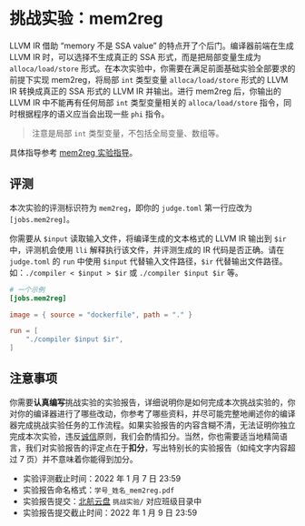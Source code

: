 # 挑战实验：mem2reg

LLVM IR 借助 “memory 不是 SSA value” 的特点开了个后门。编译器前端在生成 LLVM IR 时，可以选择不生成真正的 SSA 形式，而是把局部变量生成为 `alloca/load/store` 形式。在本次实验中，你需要在满足前面基础实验全部要求的前提下实现 mem2reg，将局部 `int` 类型变量 `alloca/load/store` 形式的 LLVM IR 转换成真正的 SSA 形式的 LLVM IR 并输出。进行 mem2reg 后，你输出的 LLVM IR 中不能再有任何局部 `int` 类型变量相关的 `alloca/load/store` 指令，同时根据程序的语义应当会出现一些 `phi` 指令。

> 注意是局部 `int` 类型变量，不包括全局变量、数组等。

具体指导参考 [mem2reg 实验指导](help.md)。

## 评测

本次实验的评测标识符为 `mem2reg`，即你的 `judge.toml` 第一行应改为 `[jobs.mem2reg]`。

你需要从 `$input` 读取输入文件，将编译生成的文本格式的 LLVM IR 输出到 `$ir` 中，评测机会使用 `lli` 解释执行该文件，并评测生成的 IR 代码是否正确。请在 `judge.toml` 的 `run` 中使用 `$input` 代替输入文件路径，`$ir` 代替输出文件路径。如：`./compiler < $input > $ir` 或 `./compiler $input $ir` 等。

```toml
# 一个示例
[jobs.mem2reg]

image = { source = "dockerfile", path = "." }

run = [
    "./compiler $input $ir",
]
```

## 注意事项

你需要**认真编写**挑战实验的实验报告，详细说明你是如何完成本次挑战实验的，你对你的编译器进行了哪些改动，你参考了哪些资料，并尽可能完整地阐述你的编译器完成挑战实验任务的工作流程。如果实验报告的内容含糊不清，无法证明你独立完成本次实验，违反[诚信](../../integrity.md)原则，我们会酌情扣分。当然，你也需要适当地精简语言，我们对实验报告的评定点在于**扣分**，写出特别长的实验报告（如纯文字内容超过 7 页）并不意味着你能得到加分。

- 实验评测截止时间：2022 年 1 月 7 日 23:59
- 实验报告命名格式：`学号_姓名_mem2reg.pdf`
- 实验报告提交：[北航云盘](https://bhpan.buaa.edu.cn:443/link/413EA0802B7A7627A6B5112531C40772) `挑战实验/` 对应班级目录中
- 实验报告提交截止时间：2022 年 1 月 9 日 23:59